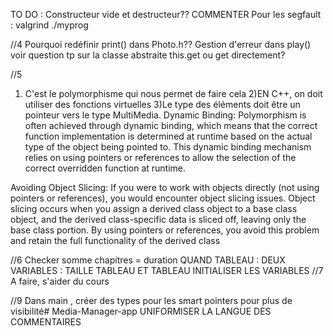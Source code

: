 TO DO :
Constructeur vide et destructeur??
COMMENTER
Pour les segfault : valgrind ./myprog

//4 
Pourquoi redéfinir print() dans Photo.h??
Gestion d'erreur dans play()
voir question tp sur la classe abstraite
this.get ou get directement?

//5 
1) C'est le polymorphisme qui nous permet de faire cela
2)EN C++, on doit utiliser des fonctions virtuelles
3)Le type des éléments doit être un pointeur vers le type MultiMedia.
Dynamic Binding: Polymorphism is often achieved through dynamic binding, which means that the correct function implementation is determined at runtime based on the actual type of the object being pointed to. This dynamic binding mechanism relies on using pointers or references to allow the selection of the correct overridden function at runtime.

Avoiding Object Slicing: If you were to work with objects directly (not using pointers or references), you would encounter object slicing issues. Object slicing occurs when you assign a derived class object to a base class object, and the derived class-specific data is sliced off, leaving only the base class portion. By using pointers or references, you avoid this problem and retain the full functionality of the derived class

//6
Checker somme chapitres = duration
QUAND TABLEAU : DEUX VARIABLES : TAILLE TABLEAU ET TABLEAU
INITIALISER LES VARIABLES
//7
A faire, s'aider du cours

//9
Dans main , créer des types pour les smart pointers pour plus de visibilité# Media-Manager-app
UNIFORMISER LA LANGUE DES COMMENTAIRES
